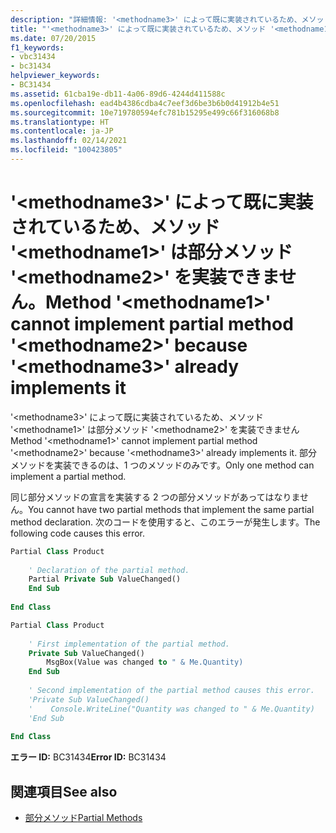 ```yaml
---
description: "詳細情報: '<methodname3>' によって既に実装されているため、メソッド '<methodname1>' は部分メソッド '<methodname2>' を実装できません"
title: "'<methodname3>' によって既に実装されているため、メソッド '<methodname1>' は部分メソッド '<methodname2>' を実装できません。"
ms.date: 07/20/2015
f1_keywords:
- vbc31434
- bc31434
helpviewer_keywords:
- BC31434
ms.assetid: 61cba19e-db11-4a06-89d6-4244d411588c
ms.openlocfilehash: ead4b4386cdba4c7eef3d6be3b6b0d41912b4e51
ms.sourcegitcommit: 10e719780594efc781b15295e499c66f316068b8
ms.translationtype: HT
ms.contentlocale: ja-JP
ms.lasthandoff: 02/14/2021
ms.locfileid: "100423805"
---
```

# <a name="method-methodname1-cannot-implement-partial-method-methodname2-because-methodname3-already-implements-it"></a><span data-ttu-id="c767e-103">'\<methodname3>' によって既に実装されているため、メソッド '\<methodname1>' は部分メソッド '\<methodname2>' を実装できません。</span><span class="sxs-lookup"><span data-stu-id="c767e-103">Method '\<methodname1>' cannot implement partial method '\<methodname2>' because '\<methodname3>' already implements it</span></span>

<span data-ttu-id="c767e-104">'\<methodname3>' によって既に実装されているため、メソッド '\<methodname1>' は部分メソッド '\<methodname2>' を実装できません</span><span class="sxs-lookup"><span data-stu-id="c767e-104">Method '\<methodname1>' cannot implement partial method '\<methodname2>' because '\<methodname3>' already implements it.</span></span> <span data-ttu-id="c767e-105">部分メソッドを実装できるのは、1 つのメソッドのみです。</span><span class="sxs-lookup"><span data-stu-id="c767e-105">Only one method can implement a partial method.</span></span>  
  
 <span data-ttu-id="c767e-106">同じ部分メソッドの宣言を実装する 2 つの部分メソッドがあってはなりません。</span><span class="sxs-lookup"><span data-stu-id="c767e-106">You cannot have two partial methods that implement the same partial method declaration.</span></span> <span data-ttu-id="c767e-107">次のコードを使用すると、このエラーが発生します。</span><span class="sxs-lookup"><span data-stu-id="c767e-107">The following code causes this error.</span></span>  
  
```vb  
Partial Class Product  
  
    ' Declaration of the partial method.  
    Partial Private Sub ValueChanged()  
    End Sub  
  
End Class  
```  
  
```vb  
Partial Class Product  
  
    ' First implementation of the partial method.  
    Private Sub ValueChanged()  
        MsgBox(Value was changed to " & Me.Quantity)  
    End Sub  
  
    ' Second implementation of the partial method causes this error.  
    'Private Sub ValueChanged()  
    '    Console.WriteLine("Quantity was changed to " & Me.Quantity)  
    'End Sub  
  
End Class  
```  
  
 <span data-ttu-id="c767e-108">**エラー ID:** BC31434</span><span class="sxs-lookup"><span data-stu-id="c767e-108">**Error ID:** BC31434</span></span>  
  
## <a name="see-also"></a><span data-ttu-id="c767e-109">関連項目</span><span class="sxs-lookup"><span data-stu-id="c767e-109">See also</span></span>

- [<span data-ttu-id="c767e-110">部分メソッド</span><span class="sxs-lookup"><span data-stu-id="c767e-110">Partial Methods</span></span>](../programming-guide/language-features/procedures/partial-methods.md)
